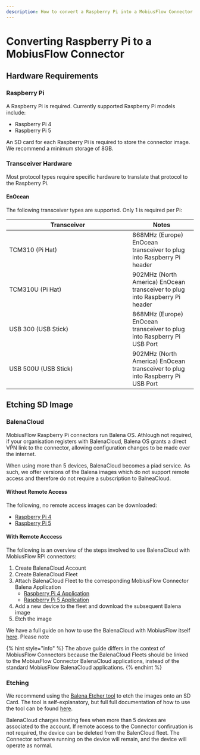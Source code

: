 ```yaml
---
description: How to convert a Raspberry Pi into a MobiusFlow Connector
---
```


# Converting Raspberry Pi to a MobiusFlow Connector

## Hardware Requirements

### Raspberry Pi

A Raspberry Pi is required. Currently supported Raspberry Pi models include:

* Raspberry Pi 4
* Raspberry Pi 5

An SD card for each Raspberry Pi is required to store the connector image. We recommend a minimum storage of 8GB.

### Transceiver Hardware

Most protocol types require specific hardware to translate that protocol to the Raspberry Pi.

#### EnOcean

The following transceiver types are supported. Only 1 is required per Pi:

<table><thead><tr><th width="315">Transceiver </th><th>Notes</th></tr></thead><tbody><tr><td>TCM310 (Pi Hat)</td><td>868MHz (Europe) EnOcean transceiver to plug into Raspberry Pi header</td></tr><tr><td>TCM310U (Pi Hat)</td><td>902MHz (North America) EnOcean transceiver to plug into Raspberry Pi header</td></tr><tr><td>USB 300 (USB Stick)</td><td>868MHz (Europe) EnOcean transceiver to plug into Raspberry Pi USB Port</td></tr><tr><td>USB 500U (USB Stick)</td><td>902MHz (North America) EnOcean transceiver to plug into Raspberry Pi USB Port</td></tr></tbody></table>

## Etching SD Image

### BalenaCloud

MobiusFlow Raspberry Pi connectors run Balena OS. Athlough not required, if your organisation registers with BalenaCloud, Balena OS grants a direct VPN link to the connector, allowing configuration changes to be made over the internet.

When using more than 5 devices, BalenaCloud becomes a piad service. As such, we offer versions of the Balena images which do not support remote access and therefore do not require a subscription to BalneaCloud.

#### Without Remote Access

The following, no remote access images can be downloaded:

* [Raspberry Pi 4](https://mobiusflow.sharepoint.com/:u:/g/Eeg0HjyTqIJEvQW3bsOuSZkBWRlkcebyY64EEif75gB6cw?e=PJPDjm)
* [Raspberry Pi 5](https://mobiusflow.sharepoint.com/:u:/g/EeKlod_6xSVCuraKTxFosuEBh3OMTv9BKuuO2IfnyDrKoA?e=riMiFt)

#### With Remote Acccess

The following is an overview of the steps involved to use BalenaCloud with MobiusFlow RPI connectors:

1. Create BalenaCloud Account
2. Create BalenaCloud Fleet
3. Attach BalenaCloud Fleet to the corresponding MobiusFlow Connector Balena Application
   * [Raspberry Pi 4 Application](https://hub.balena.io/apps/2199438/mobiusflow-connector-rpi4)
   * [Raspberry Pi 5 Application](https://hub.balena.io/apps/2199441/mobiusflow-connector-rpi5)
4. Add a new device to the fleet and download the subsequent Balena image
5. Etch the image

We have a full guide on how to use the BalenaCloud with MobiusFlow itself [here](../../deploying-mobiusflow-on-prem/deploying-mobiusflow-to-approved-hardware-using-balenacloud/). Please note&#x20;

{% hint style="info" %}
The above guide differs in the context of MobiusFlow Connectors because the BalenaCloud Fleets should be linked to the MobiusFlow Connector BalenaCloud applications, instead of the standard MobiusFlow BalenaCloud applications.
{% endhint %}

### Etching

We recommend using the [Balena Etcher tool](https://etcher.balena.io/) to etch the images onto an SD Card. The tool is self-explanatory, but full full documentation of how to use the tool can be found [here](https://etcher-docs.balena.io/).

BalenaCloud charges hosting fees when more than 5 devices are associated to the account. If remote access to the Connector confiruation is not required, the device can be deleted from the BalenCloud fleet. The Connector software running on the device will remain, and the device will operate as normal.

